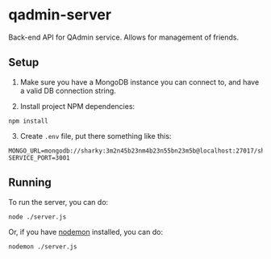 # qadmin-server

Back-end API for QAdmin service. Allows for management of friends.

## Setup

1. Make sure you have a MongoDB instance you can connect to, and have a valid DB connection string.

2. Install project NPM dependencies:

```shell
npm install
```

3. Create `.env` file, put there something like this:

```text
MONGO_URL=mongodb://sharky:3m2n45b23nm4b23n55bn23m5b@localhost:27017/sharky
SERVICE_PORT=3001
```

## Running

To run the server, you can do:

```shell
node ./server.js
```

Or, if you have [nodemon](https://www.npmjs.com/package/nodemon) installed, you can do:

```shell
nodemon ./server.js
```
